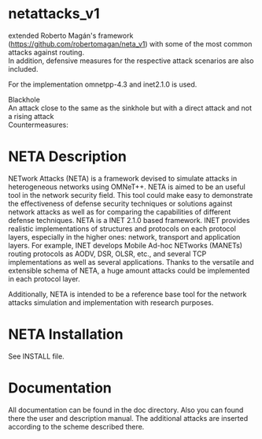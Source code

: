 # netattacks_v1
extended Roberto Magán's framework (https://github.com/robertomagan/neta_v1) with some of the most common attacks against routing.<br>
In addition, defensive measures for the respective attack scenarios are also included.

For the implementation omnetpp-4.3 and inet2.1.0 is used.

Blackhole<br>
An attack close to the same as the sinkhole but with a direct attack and not a rising attack<br>
Countermeasures: 


NETA Description
===================
NETwork Attacks (NETA) is a framework devised to simulate attacks in 
heterogeneous networks using OMNeT++. NETA is aimed to be an useful 
tool in the network security field. This tool could make easy to 
demonstrate the effectiveness of defense security techniques or 
solutions against network attacks as well as for comparing the 
capabilities of different defense techniques. NETA is a 
INET 2.1.0 based framework. INET provides realistic implementations 
of structures and protocols on each protocol layers, especially 
in the higher ones: network, transport and application layers. For example, 
INET develops Mobile Ad-hoc NETworks (MANETs) routing protocols as AODV, 
DSR, OLSR, etc., and several TCP implementations as well as several 
applications. Thanks to the versatile and extensible schema of NETA, 
a huge amount attacks could be implemented in each protocol layer.
 
Additionally,  NETA is intended to be a reference base tool for 
the network attacks simulation and implementation with research 
purposes. 

NETA Installation
============
See INSTALL file.

Documentation
==============
All documentation can be found in the doc directory. Also you can found there
the user and description manual. The additional attacks are inserted according to the scheme described there.
